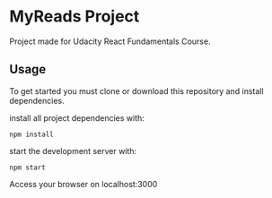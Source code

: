 # MyReads Project

Project made for Udacity React Fundamentals Course. 

## Usage

To get started you must clone or download this repository 
and install dependencies. 

install all project dependencies with: 
```
npm install
```

start the development server with:
```
npm start
```

Access your browser on localhost:3000